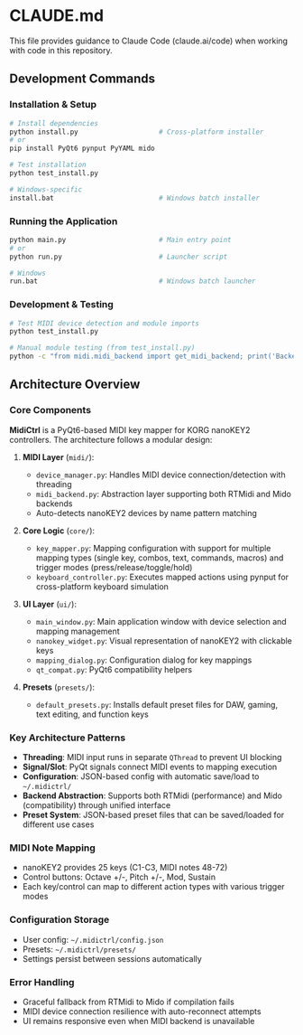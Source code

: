 # CLAUDE.md

This file provides guidance to Claude Code (claude.ai/code) when working with code in this repository.

## Development Commands

### Installation & Setup
```bash
# Install dependencies
python install.py                    # Cross-platform installer
# or
pip install PyQt6 pynput PyYAML mido

# Test installation
python test_install.py

# Windows-specific
install.bat                          # Windows batch installer
```

### Running the Application
```bash
python main.py                       # Main entry point
# or
python run.py                        # Launcher script

# Windows
run.bat                              # Windows batch launcher
```

### Development & Testing
```bash
# Test MIDI device detection and module imports
python test_install.py

# Manual module testing (from test_install.py)
python -c "from midi.midi_backend import get_midi_backend; print('Backend OK')"
```

## Architecture Overview

### Core Components

**MidiCtrl** is a PyQt6-based MIDI key mapper for KORG nanoKEY2 controllers. The architecture follows a modular design:

1. **MIDI Layer** (`midi/`):
   - `device_manager.py`: Handles MIDI device connection/detection with threading
   - `midi_backend.py`: Abstraction layer supporting both RTMidi and Mido backends
   - Auto-detects nanoKEY2 devices by name pattern matching

2. **Core Logic** (`core/`):
   - `key_mapper.py`: Mapping configuration with support for multiple mapping types (single key, combos, text, commands, macros) and trigger modes (press/release/toggle/hold)
   - `keyboard_controller.py`: Executes mapped actions using pynput for cross-platform keyboard simulation

3. **UI Layer** (`ui/`):
   - `main_window.py`: Main application window with device selection and mapping management
   - `nanokey_widget.py`: Visual representation of nanoKEY2 with clickable keys
   - `mapping_dialog.py`: Configuration dialog for key mappings
   - `qt_compat.py`: PyQt6 compatibility helpers

4. **Presets** (`presets/`):
   - `default_presets.py`: Installs default preset files for DAW, gaming, text editing, and function keys

### Key Architecture Patterns

- **Threading**: MIDI input runs in separate `QThread` to prevent UI blocking
- **Signal/Slot**: PyQt signals connect MIDI events to mapping execution
- **Configuration**: JSON-based config with automatic save/load to `~/.midictrl/`
- **Backend Abstraction**: Supports both RTMidi (performance) and Mido (compatibility) through unified interface
- **Preset System**: JSON-based preset files that can be saved/loaded for different use cases

### MIDI Note Mapping
- nanoKEY2 provides 25 keys (C1-C3, MIDI notes 48-72)
- Control buttons: Octave +/-, Pitch +/-, Mod, Sustain
- Each key/control can map to different action types with various trigger modes

### Configuration Storage
- User config: `~/.midictrl/config.json`
- Presets: `~/.midictrl/presets/`
- Settings persist between sessions automatically

### Error Handling
- Graceful fallback from RTMidi to Mido if compilation fails
- MIDI device connection resilience with auto-reconnect attempts
- UI remains responsive even when MIDI backend is unavailable